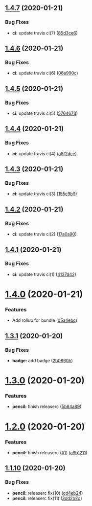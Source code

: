 ## [1.4.7](https://github.com/pjchender/semantic-release-sandbox/compare/v1.4.6...v1.4.7) (2020-01-21)


### Bug Fixes

* **ci:** update travis ci(7) ([85d3ce6](https://github.com/pjchender/semantic-release-sandbox/commit/85d3ce696c212efd3c728a714fec80a6f2665c98))

## [1.4.6](https://github.com/pjchender/semantic-release-sandbox/compare/v1.4.5...v1.4.6) (2020-01-21)


### Bug Fixes

* **ci:** update travis ci(6) ([06a990c](https://github.com/pjchender/semantic-release-sandbox/commit/06a990ce9927cfbdfb2785fb3721bfdc754c7c93))

## [1.4.5](https://github.com/pjchender/semantic-release-sandbox/compare/v1.4.4...v1.4.5) (2020-01-21)


### Bug Fixes

* **ci:** update travis ci(5) ([5764678](https://github.com/pjchender/semantic-release-sandbox/commit/5764678bf8af9c4ad098882fcacbda30accc47da))

## [1.4.4](https://github.com/pjchender/semantic-release-sandbox/compare/v1.4.3...v1.4.4) (2020-01-21)


### Bug Fixes

* **ci:** update travis ci(4) ([a8f2dce](https://github.com/pjchender/semantic-release-sandbox/commit/a8f2dcef1c40d2b597b2fe9860bdde4f73bc0739))

## [1.4.3](https://github.com/pjchender/semantic-release-sandbox/compare/v1.4.2...v1.4.3) (2020-01-21)


### Bug Fixes

* **ci:** update travis ci(3) ([155c9b9](https://github.com/pjchender/semantic-release-sandbox/commit/155c9b9709f5a28444e9b0d362fbd88febceb237))

## [1.4.2](https://github.com/pjchender/semantic-release-sandbox/compare/v1.4.1...v1.4.2) (2020-01-21)


### Bug Fixes

* **ci:** update travis ci(2) ([17a0a90](https://github.com/pjchender/semantic-release-sandbox/commit/17a0a90c451d45efbf794c2b2e471df08dbb72dc))

## [1.4.1](https://github.com/pjchender/semantic-release-sandbox/compare/v1.4.0...v1.4.1) (2020-01-21)


### Bug Fixes

* **ci:** update travis ci(1) ([4137d42](https://github.com/pjchender/semantic-release-sandbox/commit/4137d42aac0c27ce8bafcaa660a377e302ca04c1))

# [1.4.0](https://github.com/pjchender/semantic-release-sandbox/compare/v1.3.1...v1.4.0) (2020-01-21)


### Features

* Add rollup for bundle ([d5a4ebc](https://github.com/pjchender/semantic-release-sandbox/commit/d5a4ebc551ca93ccddef5cc99b67de7264eedb32))

## [1.3.1](https://github.com/pjchender/semantic-release-sandbox/compare/v1.3.0...v1.3.1) (2020-01-20)


### Bug Fixes

* **badge:** add badge ([2b0660b](https://github.com/pjchender/semantic-release-sandbox/commit/2b0660b3124539f371a5d008174e54065c33fb0d))

# [1.3.0](https://github.com/pjchender/semantic-release-sandbox/compare/v1.2.0...v1.3.0) (2020-01-20)


### Features

* **pencil:** finish releaserc ([5b84a89](https://github.com/pjchender/semantic-release-sandbox/commit/5b84a890e3bb2460f6dfe4e41ed3d6d66e13c957))

# [1.2.0](https://github.com/pjchender/semantic-release-sandbox/compare/v1.1.10...v1.2.0) (2020-01-20)


### Features

* **pencil:** finish releaserc ([#1](https://github.com/pjchender/semantic-release-sandbox/issues/1)) ([a9b1211](https://github.com/pjchender/semantic-release-sandbox/commit/a9b1211f09542dbd7ce7d062245ffe804b734195))

## [1.1.10](https://github.com/pjchender/semantic-release-sandbox/compare/v1.1.9...v1.1.10) (2020-01-20)


### Bug Fixes

* **pencil:** releaserc fix(10) ([cd4eb24](https://github.com/pjchender/semantic-release-sandbox/commit/cd4eb24e5128137feaab5050685b547e64424415))
* **pencil:** releaserc fix(11) ([3dd2b2d](https://github.com/pjchender/semantic-release-sandbox/commit/3dd2b2dcf95f6ae3a0572b5bfdc1696aacd0aa54))
